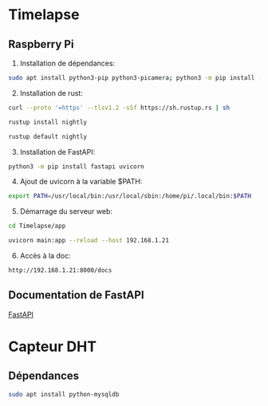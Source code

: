 # Timelapse

## Raspberry Pi

1. Installation de dépendances:
```bash
sudo apt install python3-pip python3-picamera; python3 -m pip install --upgrade pip bcrypt
```


2. Installation de rust:
```bash
curl --proto '=https' --tlsv1.2 -sSf https://sh.rustup.rs | sh

rustup install nightly

rustup default nightly
```

3. Installation de FastAPI:
```bash
python3 -m pip install fastapi uvicorn
```

4. Ajout de uvicorn à la variable $PATH:
```bash
export PATH=/usr/local/bin:/usr/local/sbin:/home/pi/.local/bin:$PATH
```

5. Démarrage du serveur web:
```bash
cd Timelapse/app

uvicorn main:app --reload --host 192.168.1.21
```

6. Accès à la doc:
```bash
http://192.168.1.21:8000/docs
```

## Documentation de FastAPI

[FastAPI](https://fastapi.tiangolo.com/)

# Capteur DHT

## Dépendances

```bash
sudo apt install python-mysqldb
```

